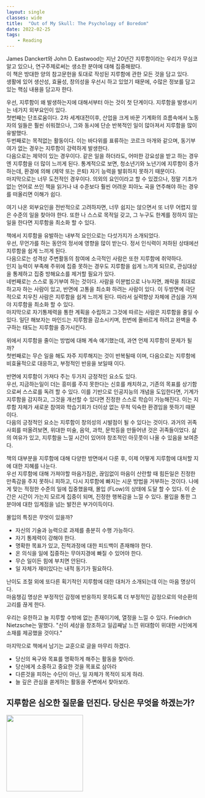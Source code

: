 ```yaml
---
layout: single
classes: wide
title:  "Out of My Skull: The Psychology of Boredom"
date: 2022-02-25
tags:
    - Reading
---
```


James Danckert와 John D. Eastwood는 지난 20년간 지루함이라는 우리가 무심코 알고 있으나, 연구주제로써는 생소한 분야에 대해 집중해왔다. \
이 책은 방대한 양의 참고문헌을 토대로 작성된 지루함에 관한 모든 것을 담고 있다. \
생활에 있어 생산성, 효율성, 창의성을 우선시 하고 있었기 때문에, 수많은 정보를 담고 있는 핵심 내용을 담고자 한다. 

우선, 지루함이 왜 발생하는지에 대해서부터 아는 것이 첫 단계이다. 지루함을 발생시키는 네가지 외부요인이 있다. \
첫번째는 단조로움이다. 2차 세계대전이후, 산업을 크게 바꾼 기계화의 흐름속에서 노동자의 일들은 훨씬 쉬워졌으나, 그와 동시에 단순 반복적인 일이 많아져서 지루함을 많이 유발했다. \
두번째로는 목적없는 활동이다. 이는 바다위를 표류하는 코르크 마개와 같으며, 동기부여가 없는 경우는 지루함이 강력하게 발생한다. \
다음으로는 제약이 있는 경우이다. 같은 일을 하더라도, 어떠한 강요성을 받고 하는 경우엔 지루함을 더 많이 느끼게 된다. 통계적으로 보면, 청소년기와 노년기에 지루함이 증가하는데, 환경에 의해 (제약 또는 은퇴) 자기 능력을 발휘하지 못하기 때문이다. \
마지막으로는 너무 도전적인 경우이다. 의외의 요인이라고 할 수 있겠으나, 정말 기초가 없는 언어로 쓰인 책을 읽거나 내 수준보다 훨씬 어려운 피아노 곡을 연주해야 하는 경우를 떠올리면 이해가 쉽다. 

여기 나온 외부요인을 전반적으로 고려하자면, 너무 쉽지는 않으면서 또 너무 어렵지 않은 수준의 일을 찾아야 한다. 또한 나 스스로 목적일 갖고, 그 누구도 한계를 정하지 않는 일을 한다면 지루함을 최소화 할 수 있다. 

책에서 지루함을 유발하는 내부적 요인으로는 다섯가지가 소개되었다. \
우선, 무언가를 하는 동안의 정서에 영향을 많이 받는다. 정서 인식력이 저하된 상태에선 지루함을 쉽게 느끼게 된다. \
다음으로는 성격상 주변활동의 참여에 소극적인 사람은 또한 지루함에 취약하다. \
인지 능력이 부족해 주위에 집중 못하는 경우도 지루함을 쉽게 느끼게 되므로, 관심대상을 통제하고 집중 방해요소를 제거할 필요가 있다. \
네번째로는 스스로 동기부여 하는 것이다. 사람을 이분법으로 나누자면, 쾌락을 최대로 하고자 하는 사람이 있고, 반면에 고통을 최소화 하려는 사람이 있다. 이 두방면에 극단적으로 치우친 사람은 지루함을 쉽게 느끼게 된다. 따라서 실력향상 자체에 관심을 가져야 지루함을 최소화 할 수 있다. \
마지막으로 자기통제력을 통한 계획을 수립하고 그것에 따르는 사람은 지루함을 줄일 수 있다. 일단 해보자는 마인드는 지루함을 감소시키며, 한번에 올바르게 하려고 완벽을 추구하는 태도는 지루함을 증가시킨다. 

위에서 지루함을 줄이는 방법에 대해 계속 얘기했는데, 과연 언제 지루함이 문제가 될까? \
첫번째로는 무슨 일을 해도 자주 지루해지는 것이 반복될때 이며, 다음으로는 지루함에 비효율적으로 대응하고, 부정적인 반응을 보일때 이다. 

반면에 지루함이 가져다 주는 두가지 긍정적인 요소도 있다. \
우선, 지금하는일이 더는 흥미를 주지 못한다는 신호를 캐치하고, 기존의 목표를 상기함으로써 스스로를 독려 할 수 있다. 이를 기반으로 인공지능의 개념을 도입한다면, 기계가 지루함을 감지하고, 그것을 개선할 수 있다면 진정한 스스로 학습이 가능해진다. 이는 지루함 자체가 새로운 참여와 학습기회가 더이상 없는 무척 익숙한 환경임을 뜻하기 때문이다. \
다음의 긍정적인 요소는 지루함이 창의성의 시발점이 될 수 있다는 것이다. 과거의 귀족사회를 떠올려보면, 위대한 미술, 음악, 과학, 문학등을 만들어낸 것은 귀족들이었다. 삶의 여유가 있고, 지루함을 느낄 시간이 있어야 창조적인 아웃풋이 나올 수 있음을 보여준다. 

책의 대부분을 지루함에 대해 다양한 방면에서 다룬 후, 이제 어떻게 지루함에 대처할 지에 대한 지혜를 나눈다. \
우선 지루함에 대해 가져야할 마음가짐은, 끊임없이 마음이 산란할 때 힘든일은 진정한 만족감을 주지 못하니 피하고, 다시 지루함에 빠지는 시운 방법을 거부하는 것이다. 나에게 맞는 적정한 수준의 일에 집중했을때, 몰입 (FLow)의 상태에 도달 할 수 있다. 이 순간은 시간이 가는지 모르게 집중이 되며, 진정한 행복감을 느낄 수 있다. 몰입을 통한 그 분야에 대한 임계점을 넘는 발전은 부가이득이다. 

몰입의 특징은 무엇이 있을까?
- 자신의 기술과 능력으로 과제를 충분히 수행 가능하다.
- 자기 통제력이 강해야 한다.
- 명확한 목표가 있고, 진척과정에 대한 피드백이 존재해야 한다.
- 온 의식을 일에 집중하는 무아지경에 빠질 수 있어야 한다.
- 무슨 일이든 힘에 부치면 안된다.
- 일 자체가 재미있다는 내적 동기가 필요하다.

난이도 조절 외에 또다른 획기적인 지루함에 대한 대처가 소개되는데 이는 마음 명상이다. \
마음챙김 명상은 부정적인 감정에 반응하지 못하도록 더 부정적인 감정으로의 악순환의 고리를 끊게 한다. 

우리는 유한하고 늘 지루할 수밖에 없는 존재이기에, 열정을 느낄 수 있다. Friedrich Nietzsche는 말했다. "신이 세상을 창조하고 일곱째날 느낀 위대함이 위대한 시인에게 소재를 제공했을 것이다." 

마지막으로 책에서 남기는 교훈으로 글을 마무리 하겠다.
- 당신의 욕구와 목표를 명확하게 해주는 활동을 찾아라.
- 당신에게 소중하고 중요한 것을 목표로 삼아라
- 다른것을 피하는 수단이 아닌, 일 자체가 목적이 되게 하라.
- 늘 깊은 관심을 쏟게하는 활동을 주변에서 찾아보라.
## 지루함은 심오한 질문을 던진다. 당신은 무엇을 하겠는가?

<img src="https://www.kulturkaufhaus.de/annotstream/9780674984677/COPL/Danckert-James/Out-of-My-Skull---The-Psychology-of-Boredom.jpg?sq=1" width="200">